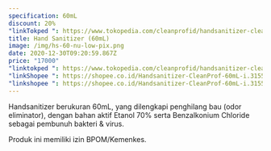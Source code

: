 ```yaml
---
specification: 60mL
discount: 20%
"linkTokped ": https://www.tokopedia.com/cleanprofid/handsanitizer-cleanprof-60ml
title: Hand Sanitizer (60mL)
image: /img/hs-60-nu-low-pix.png
date: 2020-12-30T09:20:59.867Z
price: "17000"
"linktokped ": https://www.tokopedia.com/cleanprofid/handsanitizer-cleanprof-60ml
"linkShopee ": https://shopee.co.id/Handsanitizer-CleanProf-60mL-i.315548033.4154903429
"linkshopee ": https://shopee.co.id/Handsanitizer-CleanProf-60mL-i.315548033.4154903429
---
```

Handsanitizer berukuran 60mL, yang dilengkapi penghilang bau (odor eliminator), dengan bahan aktif Etanol 70% serta Benzalkonium Chloride sebagai pembunuh bakteri & virus. 

Produk ini memiliki izin BPOM/Kemenkes.